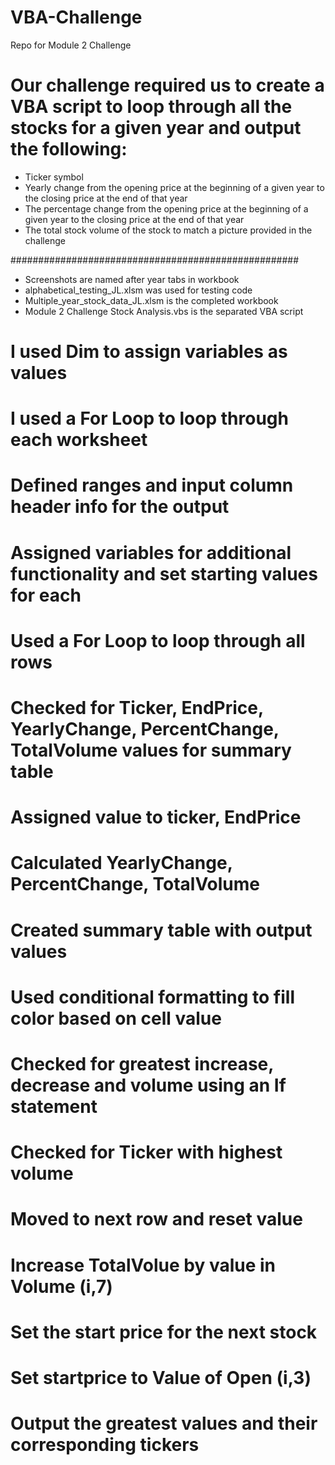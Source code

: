 # VBA-Challenge
Repo for Module 2 Challenge

# Our challenge required us to create a VBA script to loop through all the stocks for a given year and output the following:
- Ticker symbol
- Yearly change from the opening price at the beginning of a given year to the closing price at the end of that year 
- The percentage change from the opening price at the beginning of a given year to the closing price at the end of that year
- The total stock volume of the stock to match a picture provided in the challenge

####################################################
- Screenshots are named after year tabs in workbook
- alphabetical_testing_JL.xlsm was used for testing code 
- Multiple_year_stock_data_JL.xlsm is the completed workbook
- Module 2 Challenge Stock Analysis.vbs is the separated VBA script 

# I used Dim to assign variables as values 

# I used a For Loop to loop through each worksheet

# Defined ranges and input column header info for the output

# Assigned variables for additional functionality and set starting values for each

# Used a For Loop to loop through all rows

# Checked for Ticker, EndPrice, YearlyChange, PercentChange, TotalVolume values for summary table

# Assigned value to ticker, EndPrice

# Calculated YearlyChange, PercentChange, TotalVolume

# Created summary table with output values

# Used conditional formatting to fill color based on cell value

# Checked for greatest increase, decrease and volume using an If statement

# Checked for Ticker with highest volume

# Moved to next row and reset value

# Increase TotalVolue by value in Volume (i,7)

# Set the start price for the next stock

# Set startprice to Value of Open (i,3)

# Output the greatest values and their corresponding tickers